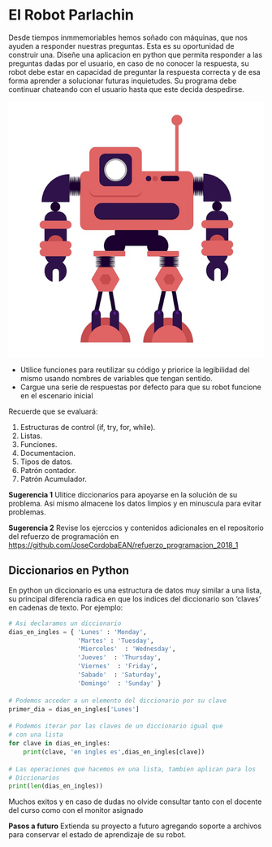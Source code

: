 # El Robot Parlachin

Desde tiempos inmmemoriables hemos soñado con máquinas,
que nos ayuden a responder nuestras preguntas. Esta es
su oportunidad de construir una. Diseñe una aplicacion
en python que permita responder a las preguntas dadas
por el usuario, en caso de no conocer la respuesta,
su robot debe estar en capacidad de preguntar la
respuesta correcta y de esa forma aprender a solucionar
futuras inquietudes. Su programa debe continuar chateando
con el usuario hasta que este decida despedirse.

![Robot](robot.jpg)

* Utilice funciones para reutilizar su código y priorice la
legibilidad del mismo usando nombres de variables que tengan
sentido.
* Cargue una serie de respuestas por defecto para que su
robot funcione en el escenario inicial

Recuerde que se evaluará:
1. Estructuras de control (if, try, for, while).
2. Listas.
3. Funciones.
4. Documentacion.
5. Tipos de datos.
6. Patrón contador.
7. Patrón Acumulador.

**Sugerencia 1**
Ulitice diccionarios para apoyarse en la solución de su
problema. Asi mismo almacene los datos limpios y en minuscula
para evitar problemas.

**Sugerencia 2**
Revise los ejerccios y contenidos adicionales en el
repositorio del refuerzo de programación en https://github.com/JoseCordobaEAN/refuerzo_programacion_2018_1


## Diccionarios en Python
En python un diccionario es una estructura de datos muy similar
a una lista, su principal diferencia radica en que los indices
del diccionario son ‘claves’ en cadenas de texto. Por ejemplo:

```python
# Asi declaramos un diccionario
dias_en_ingles = { 'Lunes' : 'Monday',
                   'Martes' : 'Tuesday',
                   'Miercoles'  : 'Wednesday',
                   'Jueves'  : 'Thursday',
                   'Viernes'  : 'Friday',
                   'Sabado'  : 'Saturday',
                   'Domingo'  : 'Sunday' }

# Podemos acceder a un elemento del diccionario por su clave
primer_dia = dias_en_ingles['Lunes']

# Podemos iterar por las claves de un diccionario igual que
# con una lista
for clave in dias_en_ingles:
    print(clave, 'en ingles es',dias_en_ingles[clave])

# Las operaciones que hacemos en una lista, tambien aplican para los
# Diccionarios
print(len(dias_en_ingles))
```

Muchos exitos y en caso de dudas no olvide consultar tanto con
el docente del curso como con el monitor asignado

**Pasos a futuro** Extienda su proyecto a futuro agregando
soporte a archivos para conservar el estado de aprendizaje de
su robot.
